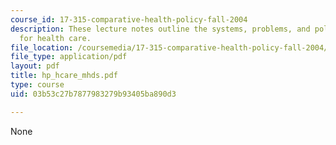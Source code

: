 ```yaml
---
course_id: 17-315-comparative-health-policy-fall-2004
description: These lecture notes outline the systems, problems, and policies of paying
  for health care.
file_location: /coursemedia/17-315-comparative-health-policy-fall-2004/03b53c27b7877983279b93405ba890d3_hp_hcare_mhds.pdf
file_type: application/pdf
layout: pdf
title: hp_hcare_mhds.pdf
type: course
uid: 03b53c27b7877983279b93405ba890d3

---
```

None